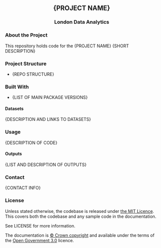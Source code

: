 <a name="readme-top"></a>

<!-- page header -->
<br/>
<div align="center">
    <h2 align="center">{PROJECT NAME}</h2>
    <h3 align="center">London Data Analytics</h3>
</div>

<!-- Section 1 -->

### About the Project

This repository holds code for the {PROJECT NAME} {SHORT DESCRIPTION}

### Project Structure

- {REPO STRUCTURE}

### Built With

- {LIST OF MAIN PACKAGE VERSIONS}

#### Datasets

{DESCRIPTION AND LINKS TO DATASETS}

<!-- Section 2 -->

### Usage

{DESCRIPTION OF CODE}

#### Outputs

{LIST AND DESCRIPTION OF OUTPUTS}

### Contact

{CONTACT INFO}

### License
Unless stated otherwise, the codebase is released under [the MIT Licence](https://github.com/nhsengland/nhse-repository-template/blob/main/LICENCE). This covers both the codebase and any sample code in the documentation.

See LICENSE for more information.

The documentation is [© Crown copyright](http://www.nationalarchives.gov.uk/information-management/re-using-public-sector-information/uk-government-licensing-framework/crown-copyright/) and available under the terms of the [Open Government 3.0](http://www.nationalarchives.gov.uk/doc/open-government-licence/version/3/) licence.
